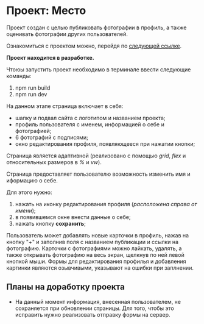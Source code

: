 # Проект: Место

Проект создан с целью публиковать фотографии в профиль, а также оценивать фотографии других пользователей. 

Ознакомиться с проектом можно, перейдя по [следующей ссылке](https://darianepochatova.github.io/mesto/).

**Проект находится в разработке.**

Чтоюы запустить проект необходимо в терминале ввести следующие команды:
1. npm run build 
2. npm run dev

На данном этапе страница включает в себя:
* шапку и подвал сайта с логотипом и названием проекта;
* профиль пользователя с именем, информацией о себе и фотографией;
* 6 фотографий с подписями;
* окно редактирования профиля, появляющееся при нажатии кнопки;

Страница является адаптивной (реализовано с помощью *grid*, *flex* и относительных размеров в *%* и *vw*).

Страница предоставляет пользователю возможность изменить имя и иформацию о себе. 

Для этого нужно:
 1. нажать на иконку редактирования профиля (*расположена справа от имени*);
 2. в появившемся окне внести данные о себе;
 3. нажать кнопку **сохранить**;

 Пользователь может добавлять новые карточки в профиль, нажав на кнопку "+" и заполнив поля с названием публикации и ссылки на фотографию. Карточки с фотографиями можно лайкать, удалять, а также открывать фотографию на весь экран, щелкнув по ней левой кнопкой мыши. Формы для редактирования профилья и добавления картинки являются озывчивыми, указывают на ошибки при заплнении.


## Планы на доработку проекта 

* На данный момент информация, внесенная пользователем, не сохраняется при обновлении страницы. Для того, чтобы это исправить нужно реализовать отправку формы на сервер.
